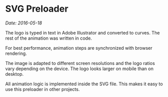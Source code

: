 # SVG Preloader

*Date: 2016-05-18*

The logo is typed in text in Adobe Illustrator and converted to curves. The rest of the animation was written in code.

For best performance, animation steps are synchronized with browser rendering.

The image is adapted to different screen resolutions and the logo ratios vary depending on the device. The logo looks larger on mobile than on desktop.

All animation logic is implemented inside the SVG file. This makes it easy to use this preloader in other projects.
